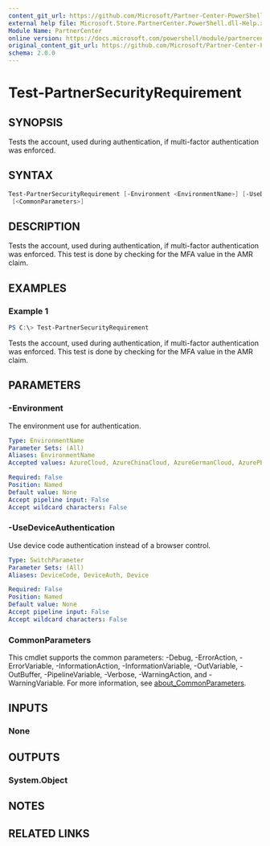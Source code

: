 ```yaml
---
content_git_url: https://github.com/Microsoft/Partner-Center-PowerShell/blob/master/docs/help/Test-PartnerSecurityRequirement.md
external help file: Microsoft.Store.PartnerCenter.PowerShell.dll-Help.xml
Module Name: PartnerCenter
online version: https://docs.microsoft.com/powershell/module/partnercenter/Test-PartnerSecurityRequirement
original_content_git_url: https://github.com/Microsoft/Partner-Center-PowerShell/blob/master/docs/help/Test-PartnerSecurityRequirement.md
schema: 2.0.0
---
```


# Test-PartnerSecurityRequirement

## SYNOPSIS
Tests the account, used during authentication, if multi-factor authentication was enforced.

## SYNTAX

```powershell
Test-PartnerSecurityRequirement [-Environment <EnvironmentName>] [-UseDeviceAuthentication]
 [<CommonParameters>]
```

## DESCRIPTION
Tests the account, used during authentication, if multi-factor authentication was enforced. This test is done by checking for the MFA value in the AMR claim.

## EXAMPLES

### Example 1
```powershell
PS C:\> Test-PartnerSecurityRequirement
```

Tests the account, used during authentication, if multi-factor authentication was enforced. This test is done by checking for the MFA value in the AMR claim.

## PARAMETERS

### -Environment
The environment use for authentication.

```yaml
Type: EnvironmentName
Parameter Sets: (All)
Aliases: EnvironmentName
Accepted values: AzureCloud, AzureChinaCloud, AzureGermanCloud, AzurePPE, AzureUSGovernment

Required: False
Position: Named
Default value: None
Accept pipeline input: False
Accept wildcard characters: False
```

### -UseDeviceAuthentication
Use device code authentication instead of a browser control.

```yaml
Type: SwitchParameter
Parameter Sets: (All)
Aliases: DeviceCode, DeviceAuth, Device

Required: False
Position: Named
Default value: None
Accept pipeline input: False
Accept wildcard characters: False
```

### CommonParameters
This cmdlet supports the common parameters: -Debug, -ErrorAction, -ErrorVariable, -InformationAction, -InformationVariable, -OutVariable, -OutBuffer, -PipelineVariable, -Verbose, -WarningAction, and -WarningVariable. For more information, see [about_CommonParameters](http://go.microsoft.com/fwlink/?LinkID=113216).

## INPUTS

### None

## OUTPUTS

### System.Object
## NOTES

## RELATED LINKS
